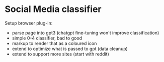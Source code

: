 # Social Media classifier
Setup browser plug-in:
- parse page into gpt3 (chatgpt fine-tuning won't improve classification)
- simple 0-4 classifier, bad to good
- markup to render that as a coloured icon
- extend to optimize what is passed to gpt (data cleanup)
- extend to support more sites (start with reddit)